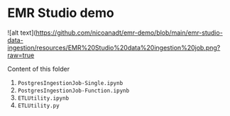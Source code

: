 # EMR Studio demo

![alt text](https://github.com/nicoanadt/emr-demo/blob/main/emr-studio-data-ingestion/resources/EMR%20Studio%20data%20ingestion%20job.png?raw=true

Content of this folder
1. `PostgresIngestionJob-Single.ipynb`
2. `PostgresIngestionJob-Function.ipynb`
3. `ETLUtility.ipynb`
4. `ETLUtility.py`
